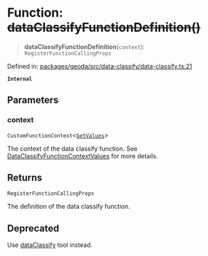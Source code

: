 # Function: ~~dataClassifyFunctionDefinition()~~

> **dataClassifyFunctionDefinition**(`context`): `RegisterFunctionCallingProps`

Defined in: [packages/geoda/src/data-classify/data-classify.ts:21](https://github.com/GeoDaCenter/openassistant/blob/a9f2271d1019f6c25c10dd4b3bdb64fcf16999b2/packages/geoda/src/data-classify/data-classify.ts#L21)

**`Internal`**

## Parameters

### context

`CustomFunctionContext`\<[`GetValues`](../type-aliases/GetValues.md)\>

The context of the data classify function. See [DataClassifyFunctionContextValues](../type-aliases/DataClassifyFunctionContextValues.md) for more details.

## Returns

`RegisterFunctionCallingProps`

The definition of the data classify function.

## Deprecated

Use [dataClassify](../variables/dataClassify.md) tool instead.
